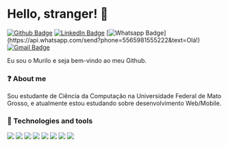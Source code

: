 # Hello, stranger! :wave:

[![Github Badge](https://img.shields.io/badge/-Github-000?style=flat-square&logo=Github&logoColor=white&link=https://github.com/nbrkwnm/)](https://github.com/nbrkwnm/)
[![LinkedIn Badge](https://img.shields.io/badge/-LinkedIn-blue?style=flat-square&logo=LinkedIn&logoColor=white&link=https://www.linkedin.com/in/murilo-kawanami/)](https://www.linkedin.com/in/murilo-kawanami/)
[![Whatsapp Badge](https://img.shields.io/badge/-Whatsapp-4CA143?style=flat-square&labelColor=4CA143&logo=whatsapp&logoColor=white&link=https://api.whatsapp.com/send?phone=5565981555222&text=Olá!)](https://api.whatsapp.com/send?phone=5565981555222&text=Olá!)
[![Gmail Badge](https://img.shields.io/badge/-Gmail-c14438?style=flat-square&logo=Gmail&logoColor=white&link=mailto:noboru.kawanami@gmail.com)](mailto:noboru.kawanami@gmail.com)

Eu sou o Murilo e seja bem-vindo ao meu Github. 

### :question: About me
Sou estudante de Ciência da Computação na Universidade Federal de Mato Grosso, e atualmente estou estudando sobre desenvolvimento Web/Mobile.

### :wrench: Technologies and tools
![](https://img.shields.io/badge/Code-C-informational?style=flat&logo=C&logoColor=white&color=blueviolet)
![](https://img.shields.io/badge/Code-Javascript-informational?style=flat&logo=JavaScript&logoColor=white&color=blueviolet)
![](https://img.shields.io/badge/Code-Node-informational?style=flat&logo=Node.js&logoColor=white&color=blueviolet)
![](https://img.shields.io/badge/Code-HTML-informational?style=flat&logo=HTML5&logoColor=white&color=blueviolet)
![](https://img.shields.io/badge/Lib-ReactJS-informational?style=flat&logo=React&logoColor=white&color=blueviolet)
![](https://img.shields.io/badge/Framework-React%20Native-informational?style=flat&logo=React&logoColor=white&color=blueviolet)
![](https://img.shields.io/badge/Style-CSS-informational?style=flat&logo=CSS3&logoColor=white&color=blueviolet)
![](https://img.shields.io/badge/Tool-Visual%20Studio%20Code-informational?style=flat&logo=Visual%20Studio%20Code&logoColor=white&color=blueviolet)

<!--
**nbrkwnm/nbrkwnm** is a ✨ _special_ ✨ repository because its `README.md` (this file) appears on your GitHub profile.

Here are some ideas to get you started:

- 🔭 I’m currently working on ...
- 🌱 I’m currently learning ...
- 👯 I’m looking to collaborate on ...
- 🤔 I’m looking for help with ...
- 💬 Ask me about ...
- 📫 How to reach me: ...
- 😄 Pronouns: ...
- ⚡ Fun fact: ...
-->
